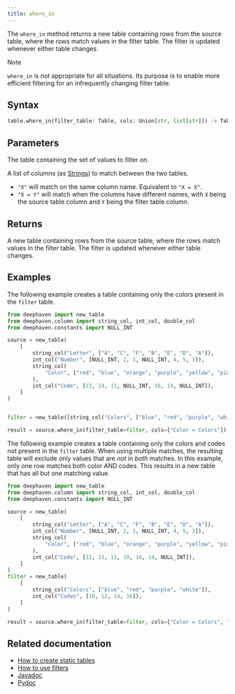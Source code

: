 ```yaml
---
title: where_in
---
```


The `where_in` method returns a new table containing rows from the source table, where the rows match values in the filter table. The filter is updated whenever either table changes.

> [!NOTE]
> `where_in` is not appropriate for all situations. Its purpose is to enable more efficient filtering for an infrequently changing filter table.

## Syntax

```python syntax
table.where_in(filter_table: Table, cols: Union[str, list[str]]) -> Table
```

## Parameters

<ParamTable>
<Param name="filter_table" type="Table">

The table containing the set of values to filter on.

</Param>
<Param name="cols" type="Union[str, list[str]]">

A list of columns (as [Strings](../../query-language/types/strings.md)) to match between the two tables.

- `"X"` will match on the same column name. Equivalent to `"X = X"`.
- `"X = Y"` will match when the columns have different names, with `X` being the source table column and `Y` being the filter table column.

</Param>
</ParamTable>

## Returns

A new table containing rows from the source table, where the rows match values in the filter table. The filter is updated whenever either table changes.

## Examples

The following example creates a table containing only the colors present in the `filter` table.

```python order=source,filter,result
from deephaven import new_table
from deephaven.column import string_col, int_col, double_col
from deephaven.constants import NULL_INT

source = new_table(
    [
        string_col("Letter", ["A", "C", "F", "B", "E", "D", "A"]),
        int_col("Number", [NULL_INT, 2, 1, NULL_INT, 4, 5, 3]),
        string_col(
            "Color", ["red", "blue", "orange", "purple", "yellow", "pink", "blue"]
        ),
        int_col("Code", [12, 14, 11, NULL_INT, 16, 14, NULL_INT]),
    ]
)


filter = new_table([string_col("Colors", ["blue", "red", "purple", "white"])])

result = source.where_in(filter_table=filter, cols=["Color = Colors"])
```

The following example creates a table containing only the colors and codes not present in the `filter` table. When using multiple matches, the resulting table will exclude only values that are _not_ in _both_ matches. In this example, only one row matches both color AND codes. This results in a new table that has all but one matching value.

```python order=source,filter,result
from deephaven import new_table
from deephaven.column import string_col, int_col, double_col
from deephaven.constants import NULL_INT

source = new_table(
    [
        string_col("Letter", ["A", "C", "F", "B", "E", "D", "A"]),
        int_col("Number", [NULL_INT, 2, 1, NULL_INT, 4, 5, 3]),
        string_col(
            "Color", ["red", "blue", "orange", "purple", "yellow", "pink", "blue"]
        ),
        int_col("Code", [12, 13, 11, 10, 16, 14, NULL_INT]),
    ]
)
filter = new_table(
    [
        string_col("Colors", ["blue", "red", "purple", "white"]),
        int_col("Codes", [10, 12, 14, 16]),
    ]
)

result = source.where_in(filter_table=filter, cols=["Color = Colors", "Code = Codes"])
```

## Related documentation

- [How to create static tables](../../../how-to-guides/new-and-empty-table.md)
- [How to use filters](../../../how-to-guides/use-filters.md)
- [Javadoc](https://deephaven.io/core/javadoc/io/deephaven/api/TableOperations.html#whereIn(TABLE,java.lang.String...))
- [Pydoc](/core/pydoc/code/deephaven.table.html#deephaven.table.Table.where_in)
